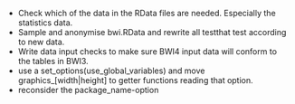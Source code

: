 * Check which of the data in the RData files are needed. Especially the
  statistics data.
* Sample and anonymise bwi.RData and rewrite all testthat test according to new data.
* Write data input checks to make sure BWI4 input data will conform to the tables in BWI3.
* use a set_options(use_global_variables) and move graphics\_[width|height] to
  getter functions reading that option.
* reconsider the package_name-option

